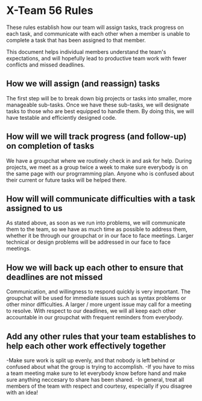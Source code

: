 # X-Team 56 Rules

These rules establish how our team will assign tasks,
track progress on each task, and communicate with each other 
when a member is unable to complete a task that has been assigned to that member.

This document helps individual members understand the team's expectations,
and will hopefully lead to productive team work with fewer conflicts
and missed deadlines.

## How we will assign (and reassign) tasks
The first step will be to break down big projects or tasks into smaller, more manageable sub-tasks. Once we have these sub-tasks, we will designate tasks to those who are best equipped to handle them. By doing this, we will have testable and efficiently designed code. 

## How will we will track progress (and follow-up) on completion of tasks
We have a groupchat where we routinely check in and ask for help. During projects, we meet as a group twice a week to make sure everybody is on the same page with our progrramming plan. Anyone who is confused about their current or future tasks will be helped there.

## How will will communicate difficulties with a task assigned to us
As stated above, as soon as we run into problems, we will communicate them to the team, so we have as much time as possible to address them, whether it be through our groupchat or in our face to face meetings. Larger technical or design problems will be addressed in our face to face meetings.

## How we will back up each other to ensure that deadlines are not missed
 Communication, and willingness to respond quickly is very important. The groupchat will be used for immediate issues such as syntax problems or other minor difficulties. A larger / more urgent issue may call for a meeting to resolve. With respect to our deadlines, we will all keep each other accountable in our groupchat with frequent reminders from everybody.

## Add any other rules that your team establishes to help each other work effectively together
-Make sure work is split up evenly, and that nobody is left behind or confused about what the group is trying to accomplish. -If you have to miss a team meeting make sure to let everybody know before hand and make sure anything neccesary to share has been shared. 
-In general, treat all members of the team with respect and courtesy, especially if you disagree with an idea!


